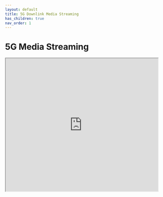 ```yaml
---
layout: default
title: 5G Downlink Media Streaming
has_children: true
nav_order: 1
---
```


# 5G Media Streaming
<iframe width="100%" height="440" src="https://drive.google.com/file/d/105dQMUHnuKxIwn8K7z5rvuPLMU85FQUc/preview"></iframe>
